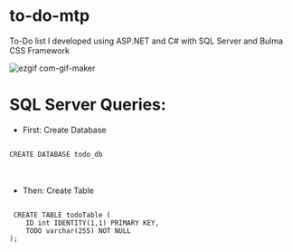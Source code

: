 # to-do-mtp
To-Do list I developed using ASP.NET and C# with SQL Server and Bulma CSS Framework

![ezgif com-gif-maker](https://user-images.githubusercontent.com/9470353/185767529-946c7490-88b3-48c2-9c7e-3a4643e5c9a5.gif)

# SQL Server Queries:
* First: Create Database
<code>
CREATE DATABASE todo_db
</code><br/><br/>

* Then: Create Table
<code>
 CREATE TABLE todoTable (
    ID int IDENTITY(1,1) PRIMARY KEY,
    TODO varchar(255) NOT NULL
); 
</code>
